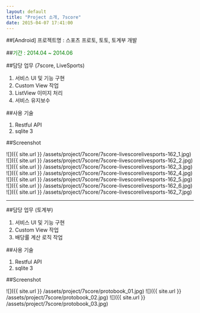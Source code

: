 ```yaml
---
layout: default
title: "Project 소개, 7score"
date: 2015-04-07 17:41:00
---
```


##[Android] 프로젝트명 : 스포츠 프로토, 토토, 토계부 개발

##<font color="green">기간 : 2014.04 ~ 2014.06</font>

##담당 업무 (7score, LiveSports)

1. 서비스 UI 및 기능 구현
2. Custom View 작업
3. ListView 이미지 처리
4. 서비스 유지보수

##사용 기술

1. Restful API
2. sqlite 3

##Screenshot

![]({{ site.url }} /assets/project/7score/7score-livescorelivesports-162_1.jpg)
![]({{ site.url }} /assets/project/7score/7score-livescorelivesports-162_2.jpg)
![]({{ site.url }} /assets/project/7score/7score-livescorelivesports-162_3.jpg)
![]({{ site.url }} /assets/project/7score/7score-livescorelivesports-162_4.jpg)
![]({{ site.url }} /assets/project/7score/7score-livescorelivesports-162_5.jpg)
![]({{ site.url }} /assets/project/7score/7score-livescorelivesports-162_6.jpg)
![]({{ site.url }} /assets/project/7score/7score-livescorelivesports-162_7.jpg)

- - -

##담당 업무 (토계부)

1. 서비스 UI 및 기능 구현
2. Custom View 작업
3. 배당률 계산 로직 작업

##사용 기술

1. Restful API
2. sqlite 3

##Screenshot

![]({{ site.url }} /assets/project/7score/protobook_01.jpg)
![]({{ site.url }} /assets/project/7score/protobook_02.jpg)
![]({{ site.url }} /assets/project/7score/protobook_03.jpg)